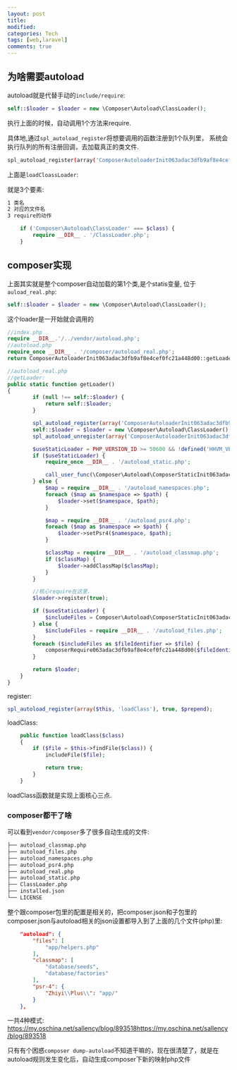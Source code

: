 ```yaml
---
layout: post
title:
modified:
categories: Tech
tags: [web,laravel]
comments: true
---
```



## 为啥需要autoload

autoload就是代替手动的`include/require`:

```php
self::$loader = $loader = new \Composer\Autoload\ClassLoader();
```

执行上面的时候，自动调用1个方法来require.

具体地,通过`spl_autoload_register`将想要调用的函数注册到1个队列里，
系统会执行队列的所有注册回调，去加载真正的类文件.

```sh
spl_autoload_register(array('ComposerAutoloaderInit063adac3dfb9af8e4cef0fc21a448d00', 'loadClassLoader')
```

上面是`loadCloassLoader`:

就是3个要素:

```sh
1 类名
2 对应的文件名
3 require的动作
```

```php
    if ('Composer\Autoload\ClassLoader' === $class) {
        require __DIR__ . '/ClassLoader.php';
    }
```

## composer实现

上面其实就是整个composer自动加载的第1个类,是个statis变量,
位于`auload_real.php`:

```php
self::$loader = $loader = new \Composer\Autoload\ClassLoader();
```

这个loader是一开始就会调用的

```php
//index.php
require __DIR__.'/../vendor/autoload.php';
//autoload.php
require_once __DIR__ . '/composer/autoload_real.php';
return ComposerAutoloaderInit063adac3dfb9af8e4cef0fc21a448d00::getLoader();

//autoload_real.php
//getLoader:
public static function getLoader()
{
        if (null !== self::$loader) {
            return self::$loader;
        }

        spl_autoload_register(array('ComposerAutoloaderInit063adac3dfb9af8e4cef0fc21a448d00', 'loadClassLoader'), true, true);
        self::$loader = $loader = new \Composer\Autoload\ClassLoader();
        spl_autoload_unregister(array('ComposerAutoloaderInit063adac3dfb9af8e4cef0fc21a448d00', 'loadClassLoader'));

        $useStaticLoader = PHP_VERSION_ID >= 50600 && !defined('HHVM_VERSION') && (!function_exists('zend_loader_file_encoded') || !zend_loader_file_encoded());
        if ($useStaticLoader) {
            require_once __DIR__ . '/autoload_static.php';

            call_user_func(\Composer\Autoload\ComposerStaticInit063adac3dfb9af8e4cef0fc21a448d00::getInitializer($loader));
        } else {
            $map = require __DIR__ . '/autoload_namespaces.php';
            foreach ($map as $namespace => $path) {
                $loader->set($namespace, $path);
            }

            $map = require __DIR__ . '/autoload_psr4.php';
            foreach ($map as $namespace => $path) {
                $loader->setPsr4($namespace, $path);
            }

            $classMap = require __DIR__ . '/autoload_classmap.php';
            if ($classMap) {
                $loader->addClassMap($classMap);
            }
        }

        //核心require在这里.
        $loader->register(true);

        if ($useStaticLoader) {
            $includeFiles = Composer\Autoload\ComposerStaticInit063adac3dfb9af8e4cef0fc21a448d00::$files;
        } else {
            $includeFiles = require __DIR__ . '/autoload_files.php';
        }
        foreach ($includeFiles as $fileIdentifier => $file) {
            composerRequire063adac3dfb9af8e4cef0fc21a448d00($fileIdentifier, $file);
        }

        return $loader;
    }
}
```

register:

```php
spl_autoload_register(array($this, 'loadClass'), true, $prepend);
```

loadClass:

```php
    public function loadClass($class)
    {
        if ($file = $this->findFile($class)) {
            includeFile($file);

            return true;
        }
    }
```

loadClass函数就是实现上面核心三点.


### composer都干了啥

可以看到`vendor/composer`多了很多自动生成的文件:

```sh
├── autoload_classmap.php
├── autoload_files.php
├── autoload_namespaces.php
├── autoload_psr4.php
├── autoload_real.php
├── autoload_static.php
├── ClassLoader.php
├── installed.json
└── LICENSE

```

整个跟composer包里的配置是相关的，把composer.json和子包里的composer.json与autoload相关的json设置都导入到了上面的几个文件(php)里:

```json
    "autoload": {
        "files": [
            "app/helpers.php"
        ],
        "classmap": [
            "database/seeds",
            "database/factories"
        ],
        "psr-4": {
            "Zhiyi\\Plus\\": "app/"
        }
    },
```

一共4种模式:
<https://my.oschina.net/sallency/blog/893518https://my.oschina.net/sallency/blog/893518>

只有有个困惑`composer dump-autoload`不知道干嘛的，现在很清楚了，就是在autoload规则发生变化后，自动生成composer下新的映射php文件
